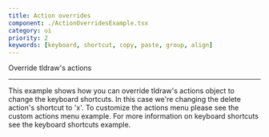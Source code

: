 ```yaml
---
title: Action overrides
component: ./ActionOverridesExample.tsx
category: ui
priority: 2
keywords: [keyboard, shortcut, copy, paste, group, align]
---
```


Override tldraw's actions

---

This example shows how you can override tldraw's actions object to change the keyboard shortcuts. In this case we're changing the delete action's shortcut to 'x'. To customize the actions menu please see the custom actions menu example. For more information on keyboard shortcuts see the keyboard shortcuts example.
